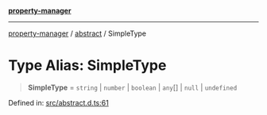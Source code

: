 [**property-manager**](../../README.md)

***

[property-manager](../../modules.md) / [abstract](../README.md) / SimpleType

# Type Alias: SimpleType

> **SimpleType** = `string` \| `number` \| `boolean` \| `any`[] \| `null` \| `undefined`

Defined in: [src/abstract.d.ts:61](https://github.com/snowyu/property-manager.js/blob/0a26f8ac8272cf662455db6a79ab5298188a6840/src/abstract.d.ts#L61)
